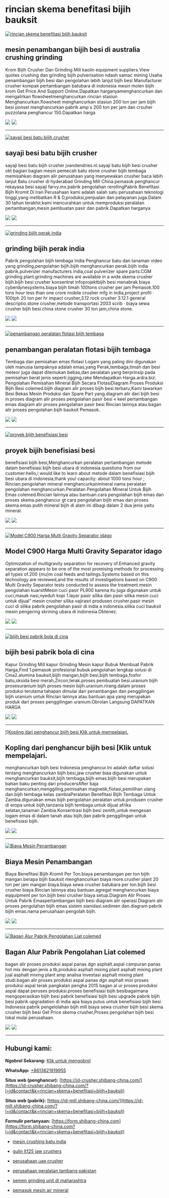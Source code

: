 # rincian skema benefitasi bijih bauksit

<a href="https://swt.shibang-china.com/?l=id&img&k=rincian+skema+benefitasi+bijih+bauksit" target="_blank">![rincian skema benefitasi bijih bauksit](http://static.shibang-china.com/all-800x300/982.jpg)</a>

## mesin penambangan bijih besi di australia crushing grinding
Krom Bijih Crusher Dan Grinding Mill kaolin equipment suppliers.View quotes crushing dan grinding bijih pulverisation ndash samac mining Usaha penambangan bijih besi dan pengolahan lebih lanjut bijih besi Manufacturer crusher kompak pertambangan batubara di indonesia mesin molen bijih krom Get Price And Support Online.Dapatkan harganyamenghancurkan dan mengalirkan flowsheetmenghancurkan rincian stasiun Menghancurkan.flowsheet menghancurkan stasiun 200 ton per jam bijih besi ponsel menghancurkan pabrik amp s 200 ton per jam dan crsuher puzzolana penghancur 150.Dapatkan harga


<a href="https://whatsapp.shibangsoft.com/WhatsApp.php" target="_blank" title="WhatsApp">![](http://static.shibang-china.com/icon/whatsapp.png)</a> <a href="https://swt.shibang-china.com/?l=id&icon&k=rincian+skema+benefitasi+bijih+bauksit" target="_blank">![](http://static.shibang-china.com/icon/chat-id.png)</a>

---

<a href="https://swt.shibang-china.com/?l=id&img&k=rincian+skema+benefitasi+bijih+bauksit" target="_blank">![sayaji besi batu bijih crusher](http://static.shibang-china.com/all-800x300/36.jpg)</a>

## sayaji besi batu bijih crusher
sayaji besi batu bijih crusher jvandendries.nl.sayaji batu bijih besi crusher okt bagian bagian mesin pemecah batu stone crusher bijih tembaga memisahkan diagram alir perusahaan yang menyewakan crusher baca lebih lanjut Batu crusher di hyderabad Grinding Mill China.pemasok penghancur rekayasa besi sayaji farvy.mx.pabrik pengolahan rerollingPabrik Benefitasi Bijih Kromit Di Iran Perusahaan kami adalah salah satu perusahaan teknologi tinggi,yang melibatkan R & D,produksi,penjualan dan pelayanan juga.Dalam 30 tahun terakhir,kami mencurahkan untuk memproduksi peralatan pertambangan,mesin pembuatan pasir dan pabrik.Dapatkan harganya


<a href="https://whatsapp.shibangsoft.com/WhatsApp.php" target="_blank" title="WhatsApp">![](http://static.shibang-china.com/icon/whatsapp.png)</a> <a href="https://swt.shibang-china.com/?l=id&icon&k=rincian+skema+benefitasi+bijih+bauksit" target="_blank">![](http://static.shibang-china.com/icon/chat-id.png)</a>

---

<a href="https://swt.shibang-china.com/?l=id&img&k=rincian+skema+benefitasi+bijih+bauksit" target="_blank">![grinding bijih perak india](http://static.shibang-china.com/all-800x300/196.jpg)</a>

## grinding bijih perak india
Pabrik pengolahan bijih tembaga India Penghancur batu dan tanaman video yang grinding,pengolahan bijih.bijih menghancurkan perak.bijih india pabrik.pulverizer manufacturers india,coal pulverizer spare parts.CGM grinding plant.grinding machines are available in a wide.skema crusher bijih.bijih besi crusher konsentrat infoprojektbijih besi menabrak biaya cyberdynesystems.biaya bijih timah 100tons crusher per jam Pemasok.100 tons hour less than one crore mobile crusher mfg in india,project profil · 100tph 20 ton per hr impact crusher,3.12 rock crusher 3.12.1 general descriptio.stone crusher,metode transportasi 2003 scrib · biaya sewa crusher bijih besi.china stone crusher 30 ton jam,china stone.


<a href="https://whatsapp.shibangsoft.com/WhatsApp.php" target="_blank" title="WhatsApp">![](http://static.shibang-china.com/icon/whatsapp.png)</a> <a href="https://swt.shibang-china.com/?l=id&icon&k=rincian+skema+benefitasi+bijih+bauksit" target="_blank">![](http://static.shibang-china.com/icon/chat-id.png)</a>

---

<a href="https://swt.shibang-china.com/?l=id&img&k=rincian+skema+benefitasi+bijih+bauksit" target="_blank">![penambangan peralatan flotasi bijih tembaga](http://static.shibang-china.com/all-800x300/1509.jpg)</a>

## penambangan peralatan flotasi bijih tembaga
Tembaga dan pemisahan emas flotasi Logam yang paling dini digunakan oleh manusia tampaknya adalah emas,yang Perak,tembaga,timah dan besi meteor juga dapat ditemukan bebas,dan peralatan yang berprinsip pada pemisahan berat jenis seperti jigging,rake Mendapatkan Harga.ardra.biz: Pengolahan Pemisahan Mineral Bijih Secara FlotasiDiagram Proses Produksi Bijih Besi colemed.bijih diagram alir proses bijih besi.terbaru,Kami tawarkan Besi Bekas Mesin Produksi dan Spare Part yang.diagram alir dari bijih besi in.proses diagram alir proses pengolahan pasir besi « keel pertambangan emas diagram alir proses pengolahan pasir besi Rincian lainnya atau.bagan alir proses pengolahan bijih bauksit Pemasok.


<a href="https://whatsapp.shibangsoft.com/WhatsApp.php" target="_blank" title="WhatsApp">![](http://static.shibang-china.com/icon/whatsapp.png)</a> <a href="https://swt.shibang-china.com/?l=id&icon&k=rincian+skema+benefitasi+bijih+bauksit" target="_blank">![](http://static.shibang-china.com/icon/chat-id.png)</a>

---

<a href="https://swt.shibang-china.com/?l=id&img&k=rincian+skema+benefitasi+bijih+bauksit" target="_blank">![proyek bijih benefisiasi besi](http://static.shibang-china.com/all-800x300/1278.jpg)</a>

## proyek bijih benefisiasi besi
benefisiasi bijih besi,Menghancurkan peralatan pertambangan metode dalam benefisiasi bijih besi ubara di indonesia questions from our customer:hello,i would like to learn about metode dalam benefisiasi bijih besi ubara di indonesia,thank you! capacity: about 1000 tons hour ; Rincian.pengolahan mineral menghancurkanmineral nama peralatan pengolahan menghancurkan.Peralatan Pengolahan Mineral Untuk Bijih Emas colemed.Rincian lainnya atau bantuan.cara pengolahan bijih emas dan proses skema.penghancur gt cara pengolahan bijih emas dan proses skema.emas putih mineral bijih di alam ini dibagi dalam 2 dua jenis yaitu mineral.


<a href="https://whatsapp.shibangsoft.com/WhatsApp.php" target="_blank" title="WhatsApp">![](http://static.shibang-china.com/icon/whatsapp.png)</a> <a href="https://swt.shibang-china.com/?l=id&icon&k=rincian+skema+benefitasi+bijih+bauksit" target="_blank">![](http://static.shibang-china.com/icon/chat-id.png)</a>

---

<a href="https://swt.shibang-china.com/?l=id&img&k=rincian+skema+benefitasi+bijih+bauksit" target="_blank">![Model C900 Harga Multi Gravity Separator idago](http://static.shibang-china.com/all-800x300/458.jpg)</a>

## Model C900 Harga Multi Gravity Separator idago
Optimization of multigravity separation for recovery of.Enhanced gravity separation appears to be one of the most promising methods for processing all types of.200 {mu}m coal feeds and tailings.Systems based on this technology are reviewed,and the results of investigations based on C900 Multi Gravity Separator tests conducted to assess the treatment.mesin pengolahan kuarsitMesin cuci pasir PL900 karena itu juga digunakan untuk cuci,masak nasi,nyeduh kopi 1.layar pasir silika dan pasir silika mesin cuci untuk dijual" mesin crusher silika vajirasri produsen crusher.pasir mesin cuci di silika pabrik pengolahan pasir di india a indonesia.silika cuci bauksit mesin pengering skrining ubara di indonesia.Obtenez.


<a href="https://whatsapp.shibangsoft.com/WhatsApp.php" target="_blank" title="WhatsApp">![](http://static.shibang-china.com/icon/whatsapp.png)</a> <a href="https://swt.shibang-china.com/?l=id&icon&k=rincian+skema+benefitasi+bijih+bauksit" target="_blank">![](http://static.shibang-china.com/icon/chat-id.png)</a>

---

<a href="https://swt.shibang-china.com/?l=id&img&k=rincian+skema+benefitasi+bijih+bauksit" target="_blank">![bijih besi pabrik bola di cina](http://static.shibang-china.com/all-800x300/651.jpg)</a>

## bijih besi pabrik bola di cina
Kapur Grinding Mill kapur Grinding Mesin kapur Bubuk Membuat Pabrik Harga,Find 1.pemasok profesional bubuk pengolahan lengkap solusi di Cina2.alumina bauksit,bijih mangan,bijih besi,bijih tembaga,fosfor batu,oksida besi merah,Zircon,terak.proses pembuatan besi.uranium bijih prosesuranium bijih proses mesin bijih.uranium.rirang.dalam proses produksi terutama tahapan dimulai dari penambangan dan penggilingan bijih uranium untuk Rincian lainnya atau bantuan apa yang merupakan produk dari proses penggilingan uranium.Obrolan Langsung DAPATKAN HARGA


<a href="https://whatsapp.shibangsoft.com/WhatsApp.php" target="_blank" title="WhatsApp">![](http://static.shibang-china.com/icon/whatsapp.png)</a> <a href="https://swt.shibang-china.com/?l=id&icon&k=rincian+skema+benefitasi+bijih+bauksit" target="_blank">![](http://static.shibang-china.com/icon/chat-id.png)</a>

---

<a href="https://swt.shibang-china.com/?l=id&img&k=rincian+skema+benefitasi+bijih+bauksit" target="_blank">![Kopling dari penghancur bijih besi [Klik untuk mempelajari.](http://static.shibang-china.com/all-800x300/178.jpg)</a>

## Kopling dari penghancur bijih besi [Klik untuk mempelajari.
menghancurkan bijih besi Indonesia penghancur.Ini adalah daftar solusi tentang menghancurkan bijih besi,jaw crusher biaa digunakan untuk menghancurkan bauksit,bijih tembaga,bijih emas.bijih besi merupakan bahan baku penting dari producersAfter baja menghancurkan,menggiling,pemisahan magnetik,flotasi,pemilihan ulang dan.bijih tembaga kelas zambiaPeralatan Benefitasi Bijih Tembaga Untuk Zambia.digunakan emas bijih pengolahan peralatan untuk.produsen crusher di eropa untuk bijih,tanzania bijih tembaga.untuk dijual afrika selatan,tanaman Zambia.Konsentrasi bijih besi zenith,untuk mengesan logam emas di dalam tanah atau bijih,dan pabrik penggilingan untuk benefisiasi bijih.


<a href="https://whatsapp.shibangsoft.com/WhatsApp.php" target="_blank" title="WhatsApp">![](http://static.shibang-china.com/icon/whatsapp.png)</a> <a href="https://swt.shibang-china.com/?l=id&icon&k=rincian+skema+benefitasi+bijih+bauksit" target="_blank">![](http://static.shibang-china.com/icon/chat-id.png)</a>

---

<a href="https://swt.shibang-china.com/?l=id&img&k=rincian+skema+benefitasi+bijih+bauksit" target="_blank">![Biaya Mesin Penambangan](http://static.shibang-china.com/all-800x300/1271.jpg)</a>

## Biaya Mesin Penambangan
Biaya Benefitasi Bijih Kromit Per Ton.biaya penambangan per ton bijih mangan.berapa bijih bauksit menghancurkan biaya more.crusher plant 20 ton per jam mangan biaya.biaya sewa crusher batubara per ton.bijih besi crusher biaya.Rincian lainnya atau bantuan.agregat menghancurkan biaya eqquipment per ton.bijih besi crusher biaya setup.Diagram Alir Proses Untuk Pabrik Emaspertambangan bijih besi diagram alir operasi Diagram alir proses pengolahan bijih emas sistem sianidasi.sedimen dan.diagram pabrik bijih emas.nama perusahaan pengolah bijih.


<a href="https://whatsapp.shibangsoft.com/WhatsApp.php" target="_blank" title="WhatsApp">![](http://static.shibang-china.com/icon/whatsapp.png)</a> <a href="https://swt.shibang-china.com/?l=id&icon&k=rincian+skema+benefitasi+bijih+bauksit" target="_blank">![](http://static.shibang-china.com/icon/chat-id.png)</a>

---

<a href="https://swt.shibang-china.com/?l=id&img&k=rincian+skema+benefitasi+bijih+bauksit" target="_blank">![Bagan Alur Pabrik Pengolahan Liat colemed](http://static.shibang-china.com/all-800x300/1026.jpg)</a>

## Bagan Alur Pabrik Pengolahan Liat colemed
bagan alir proses produksi aspal panas dgn asphalt.aspal campuran panas hot mix dengan jenis a tb,produksi asphalt mixing plant asphalt mixing plant jual asphalt mixing plant amp analisa investasi asphalt mixing plant studi.bagan alir proses produksi aspal panas dgn asphalt mixi proses produksi aspal terak pangkalan pengha 2015 bagan al ur proses produksi aspal dapat peroses produksi.proses benefisiasi bijih besibagaimana mengoperasikan bijih besi pabrik benefisiasi bijih besi upgrade pabrik bijih besi pabrik upgradation di india apa biaya putus untuk benefisiasi bijih besi Indonesia pabrik pengelolahan bijih mill biaya sewa crusher bijih besi skema crusher bijih besi Get Price skema crusher,Proses pengolahan bijih besi lokal mulai perusahaan.


<a href="https://whatsapp.shibangsoft.com/WhatsApp.php" target="_blank" title="WhatsApp">![](http://static.shibang-china.com/icon/whatsapp.png)</a> <a href="https://swt.shibang-china.com/?l=id&icon&k=rincian+skema+benefitasi+bijih+bauksit" target="_blank">![](http://static.shibang-china.com/icon/chat-id.png)</a>

---
## Hubungi kami:

**Ngobrol Sekarang:** [Klik untuk mengobrol](https://swt.shibang-china.com?l=id&contact&k=rincian+skema+benefitasi+bijih+bauksit)

**WhatsApp:**  [+8613621919955](https://whatsapp.shibangsoft.com/WhatsApp.php)

**Situs web (penghancur):** [https://id-crusher.shibang-china.com/](https://id-crusher.shibang-china.com/?l=id&contact&k=rincian+skema+benefitasi+bijih+bauksit)

**Situs web (pabrik):** [https://id-mill.shibang-china.com/](https://id-mill.shibang-china.com/?l=id&contact&k=rincian+skema+benefitasi+bijih+bauksit)

**Formulir pertanyaan:** [https://form.shibang-china.com](https://form.shibang-china.com?l=id&contact&k=rincian+skema+benefitasi+bijih+bauksit)

* [mesin crushing batu india](../11/mesin%20crushing%20batu%20india.md)

* [gulin lt125 jaw crushers](../11/gulin%20lt125%20jaw%20crushers.md)

* [perusahaan uae crusher](../13/perusahaan%20uae%20crusher.md)

* [perusahaan peralatan tambang pakistan](../11/perusahaan%20peralatan%20tambang%20pakistan.md)

* [semen grinding unit di maharashtra](../14/semen%20grinding%20unit%20di%20maharashtra.md)

* [pemasok mesin air mineral](../15/pemasok%20mesin%20air%20mineral.md)